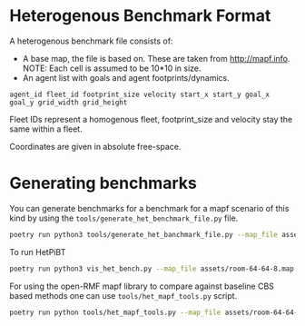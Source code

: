 # Heterogenous Benchmark Format

A heterogenous benchmark file consists of:
* A base map, the file is based on. These are taken from http://mapf.info. NOTE: Each cell is assumed to be 10*10 in size.
* An agent list with goals and agent footprints/dynamics.

```
agent_id fleet_id footprint_size velocity start_x start_y goal_x goal_y grid_width grid_height
```

Fleet IDs represent a homogenous fleet, footprint_size and velocity stay the same within a fleet.

Coordinates are given in absolute free-space.

# Generating benchmarks

You can generate benchmarks for a benchmark for a mapf scenario of this kind by using the `tools/generate_het_benchmark_file.py`
file.
```bash
poetry run python3 tools/generate_het_banchmark_file.py --map_file assets/room_64_64_8.map --scenarios 10 --outfile het_bench/scen --num_fleets 3 --num_agents 3 --b_factor 5 --width 12 --height 12
```

To run HetPiBT
```bash
poetry run python3 vis_het_bench.py --map_file assets/room-64-64-8.map --scene_file het_bench/scen.1.scen
```

For using the open-RMF mapf library to compare against baseline CBS based methods one can use `tools/het_mapf_tools.py` script.

```bash
poetry run python tools/het_mapf_tools.py --map_file assets/room-64-64-8.map --scene_file het_bench/scen.1.scen --out_file tmp/my_out.yaml  
```
